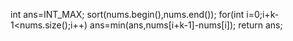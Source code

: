 int ans=INT_MAX;
sort(nums.begin(),nums.end());
for(int i=0;i+k-1<nums.size();i++) ans=min(ans,nums[i+k-1]-nums[i]);
return ans;
